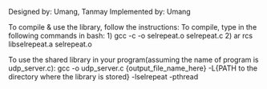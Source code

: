 Designed by: Umang, Tanmay
Implemented by: Umang

To compile & use the library, follow the instructions:
  To compile, type in the following commands in bash:
    1) gcc -c -o selrepeat.o selrepeat.c 
    2) ar rcs libselrepeat.a selrepeat.o
  
  To use the shared library in your program(assuming the name of program is udp_server.c):
    gcc -o udp_server.c {output_file_name_here} -L{PATH to the directory where the library is stored} -lselrepeat -pthread


    
